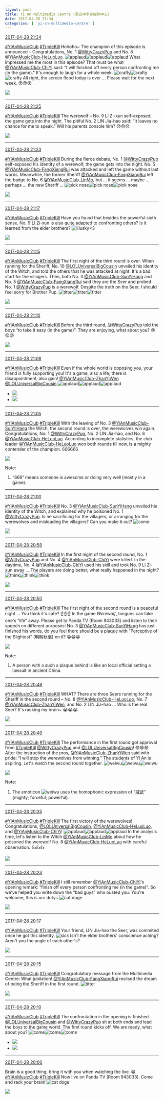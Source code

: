 ```yaml
---
layout: post
title: Yi An Multimedia Centre (易安中学多媒体中心)
date: 2017-04-28 21:34
categories: [ 'yi-an-multimedia-centre' ]
---
```


<div class="weibo-info">
  <a href="http://weibo.com/6196825252/F0GcK9Dyg">2017-04-28 21:34</a>
</div>

[#YiAnMusicClub](http://weibo.com/p/100808beae2e3e05b17b64f63ebedca39f19b2) [#TripleKill](http://weibo.com/p/100808d614267acb9089db17679bfac43299ac) Hohoho~ The champion of this episode is announced – Congratulations, No. 1 [@WittyCrazyPup](http://weibo.com/u/5706219726) and No. 8 [@YiAnMusicClub-HeLuoLuo](http://weibo.com/u/6117570574). ![applaud](http://img.t.sinajs.cn/t4/appstyle/expression/ext/normal/36/gza_org.gif)![applaud](http://img.t.sinajs.cn/t4/appstyle/expression/ext/normal/36/gza_org.gif)![applaud](http://img.t.sinajs.cn/t4/appstyle/expression/ext/normal/36/gza_org.gif) What impressed me the most in this episode? That must be what [@YiAnMusicClub-ChiYi](http://weibo.com/u/6117581836) said: “I will finished off every person confronting me (in the game).” It's enough to laugh for a whole week. ![crafty](http://img.t.sinajs.cn/t4/appstyle/expression/ext/normal/6d/yx_org.gif)![crafty](http://img.t.sinajs.cn/t4/appstyle/expression/ext/normal/6d/yx_org.gif)![crafty](http://img.t.sinajs.cn/t4/appstyle/expression/ext/normal/6d/yx_org.gif) All right, the screen flood today is over … Please wait for the next week. :kissing_closed_eyes::kissing_closed_eyes::kissing_closed_eyes:

<!-- more -->

<a href="https://wx3.sinaimg.cn/mw690/006Lnfkogy1ff2o852dnuj31kw204gul.jpg">
  <img class="weibo-pic-preview" src="https://wx3.sinaimg.cn/orj360/006Lnfkogy1ff2o852dnuj31kw204gul.jpg" />
</a>

---

<div class="weibo-info">
  <a href="http://weibo.com/6196825252/F0G95wyLg">2017-04-28 21:25</a>
</div>

[#YiAnMusicClub](http://weibo.com/p/100808beae2e3e05b17b64f63ebedca39f19b2) [#TripleKill](http://weibo.com/p/100808d614267acb9089db17679bfac43299ac) The werewolf – No. 9 LI Zi-xun self-exposed, the game gets into the night. The pitiful No. 2 LIN Jia-hao said: “It leaves no chance for me to speak.” Will his parents console him? :disappointed::disappointed::disappointed:

<a href="https://wx1.sinaimg.cn/mw690/006Lnfkogy1ff2nwtde4bj31kw1qeqa5.jpg">
  <img class="weibo-pic-preview" src="https://wx1.sinaimg.cn/orj360/006Lnfkogy1ff2nwtde4bj31kw1qeqa5.jpg" />
</a>

---

<div class="weibo-info">
  <a href="http://weibo.com/6196825252/F0G8hkbpR">2017-04-28 21:23</a>
</div>

[#YiAnMusicClub](http://weibo.com/p/100808beae2e3e05b17b64f63ebedca39f19b2) [#TripleKill](http://weibo.com/p/100808d614267acb9089db17679bfac43299ac) During the fierce debate, No. 1 [@WittyCrazyPup](http://weibo.com/u/5706219726) self-exposed his identity of a werewolf, the game gets into the night. No. 5 [@YiAnMusicClub-FangXiangRui](http://weibo.com/u/6117583008) was attacked and left the game without last words. Meanwhile, the former Sheriff [@YiAnMusicClub-FangXiangRui](http://weibo.com/u/6117583008) left the badge to No. 6 [@YiAnMusicClub-LinMo](http://weibo.com/u/6108312042), but … it seems … maybe … perhaps … the new Sheriff … ![pick nose](http://img.t.sinajs.cn/t4/appstyle/expression/ext/normal/0b/wabi_org.gif)![pick nose](http://img.t.sinajs.cn/t4/appstyle/expression/ext/normal/0b/wabi_org.gif)![pick nose](http://img.t.sinajs.cn/t4/appstyle/expression/ext/normal/0b/wabi_org.gif)

<a href="https://wx4.sinaimg.cn/mw690/006Lnfkogy1ff2noqxbluj31kw2bkdpt.jpg">
  <img class="weibo-pic-preview" src="https://wx4.sinaimg.cn/orj360/006Lnfkogy1ff2noqxbluj31kw2bkdpt.jpg" />
</a>

---

<div class="weibo-info">
  <a href="http://weibo.com/6196825252/F0G5QiHeM">2017-04-28 21:17</a>
</div>

[#YiAnMusicClub](http://weibo.com/p/100808beae2e3e05b17b64f63ebedca39f19b2) [#TripleKill](http://weibo.com/p/100808d614267acb9089db17679bfac43299ac) Have you found that besides the powerful sixth sense, No. 9 LI Zi-xun is also quite adapted to confronting others? Is it learned from the elder brothers? ![Husky](http://img.t.sinajs.cn/t4/appstyle/expression/ext/normal/74/moren_hashiqi_org.png)×3

<a href="https://wx4.sinaimg.cn/mw690/006Lnfkogy1ff2ngknez4j31kw1w2jxx.jpg">
  <img class="weibo-pic-preview" src="https://wx4.sinaimg.cn/orj360/006Lnfkogy1ff2ngknez4j31kw1w2jxx.jpg" />
</a>

---

<div class="weibo-info">
  <a href="http://weibo.com/6196825252/F0G52302s">2017-04-28 21:15</a>
</div>

[#YiAnMusicClub](http://weibo.com/p/100808beae2e3e05b17b64f63ebedca39f19b2) [#TripleKill](http://weibo.com/p/100808d614267acb9089db17679bfac43299ac) The first night of the third round is over. When running for the Sheriff, No. 10 [@LOLUniversalBigCousin](http://weibo.com/yuzhoujieshuo) unveiled his identity of the Witch, and told the others that he was attacked at night. It's a bad start for the villagers. Then, both No. 3 [@YiAnMusicClub-SunYiHang](http://weibo.com/u/6108316220) and No. 5 [@YiAnMusicClub-FangXiangRui](http://weibo.com/u/6117583008) said they are the Seer and probed No. 1 [@WittyCrazyPup](http://weibo.com/u/5706219726) is a werewolf. Despite the truth on the Seer, I should feel sorry for Brother Pup. ![titter](http://img.t.sinajs.cn/t4/appstyle/expression/ext/normal/19/heia_org.gif)![titter](http://img.t.sinajs.cn/t4/appstyle/expression/ext/normal/19/heia_org.gif)![titter](http://img.t.sinajs.cn/t4/appstyle/expression/ext/normal/19/heia_org.gif)

<a href="https://wx3.sinaimg.cn/mw690/006Lnfkogy1ff2n6kx0z9j31kw1xoaiv.jpg">
  <img class="weibo-pic-preview" src="https://wx3.sinaimg.cn/orj360/006Lnfkogy1ff2n6kx0z9j31kw1xoaiv.jpg" />
</a>

---

<div class="weibo-info">
  <a href="http://weibo.com/6196825252/F0G2ZxzDp">2017-04-28 21:10</a>
</div>

[#YiAnMusicClub](http://weibo.com/p/100808beae2e3e05b17b64f63ebedca39f19b2) [#TripleKill](http://weibo.com/p/100808d614267acb9089db17679bfac43299ac) Before the third round, [@WittyCrazyPup](http://weibo.com/u/5706219726) told the boys “to take it easy (in the game)”. They are enjoying, what about you? :stuck_out_tongue_winking_eye::stuck_out_tongue_winking_eye::stuck_out_tongue_winking_eye:

<a href="https://wx2.sinaimg.cn/mw690/006Lnfkogy1ff2mwx81k8j31kw1vttip.jpg">
  <img class="weibo-pic-preview" src="https://wx2.sinaimg.cn/orj360/006Lnfkogy1ff2mwx81k8j31kw1vttip.jpg" />
</a>

---

<div class="weibo-info">
  <a href="http://weibo.com/6196825252/F0G2bDSOx">2017-04-28 21:08</a>
</div>

[#YiAnMusicClub](http://weibo.com/p/100808beae2e3e05b17b64f63ebedca39f19b2) [#TripleKill](http://weibo.com/p/100808d614267acb9089db17679bfac43299ac) Even if the whole world is opposing you, your friend is fully supporting you! It's a game, also a life; there is disappointment, also gain! [@YiAnMusicClub-ZhanYiWen](http://weibo.com/u/6108090526) [@LOLUniversalBigCousin](http://weibo.com/yuzhoujieshuo) ![applaud](http://img.t.sinajs.cn/t4/appstyle/expression/ext/normal/36/gza_org.gif)![applaud](http://img.t.sinajs.cn/t4/appstyle/expression/ext/normal/36/gza_org.gif)![applaud](http://img.t.sinajs.cn/t4/appstyle/expression/ext/normal/36/gza_org.gif)

<ul class="weibo-pic-list-1">
  <li class="weibo-pic">
    <a href="https://wx1.sinaimg.cn/mw690/006Lnfkogy1ff2mmfg2v6j31kw1tf116.jpg"><img src="https://wx1.sinaimg.cn/thumb150/006Lnfkogy1ff2mmfg2v6j31kw1tf116.jpg" /></a>
  </li>
  <li class="weibo-pic">
    <a href="https://wx1.sinaimg.cn/mw690/006Lnfkogy1ff2mmmi572j30lb0m8jsh.jpg"><img src="https://wx1.sinaimg.cn/thumb150/006Lnfkogy1ff2mmmi572j30lb0m8jsh.jpg" /></a>
  </li>
</ul>

---

<div class="weibo-info">
  <a href="http://weibo.com/6196825252/F0G0Yjdvy">2017-04-28 21:05</a>
</div>

[#YiAnMusicClub](http://weibo.com/p/100808beae2e3e05b17b64f63ebedca39f19b2) [#TripleKill](http://weibo.com/p/100808d614267acb9089db17679bfac43299ac) With the leaving of No. 3 [@YiAnMusicClub-SunYiHang](http://weibo.com/u/6108316220) the Witch, the second round is over, the werewolves win again. Congratulations, No. 1 [@WittyCrazyPup](http://weibo.com/u/5706219726), No. 2 LIN Jia-hao, and No. 8 [@YiAnMusicClub-HeLuoLuo](http://weibo.com/u/6117570574). According to incomplete statistics, the club leader [@YiAnMusicClub-HeLuoLuo](http://weibo.com/u/6117570574) won both rounds till now, is a mighty contender of the champion. 666666

<a href="https://wx2.sinaimg.cn/mw690/006Lnfkogy1ff2mg506psj31kw1xxwn6.jpg">
  <img class="weibo-pic-preview" src="https://wx2.sinaimg.cn/orj360/006Lnfkogy1ff2mg506psj31kw1xxwn6.jpg" />
</a>

Note:
1. “666” means someone is awesome or doing very well (mostly in a game).

---

<div class="weibo-info">
  <a href="http://weibo.com/6196825252/F0FYWpb1P">2017-04-28 21:00</a>
</div>

[#YiAnMusicClub](http://weibo.com/p/100808beae2e3e05b17b64f63ebedca39f19b2) [#TripleKill](http://weibo.com/p/100808d614267acb9089db17679bfac43299ac) No. 3 [@YiAnMusicClub-SunYiHang](http://weibo.com/u/6108316220) unveiled his identity of the Witch, and explained why he poisoned No. 1 [@WittyCrazyPup](http://weibo.com/u/5706219726). Is he sacrificing for the villagers, or arranging for the werewolves and misleading the villagers? Can you make it out? ![come](http://img.t.sinajs.cn/t4/appstyle/expression/ext/normal/40/come_org.gif)

<a href="https://wx3.sinaimg.cn/mw690/006Lnfkogy1ff2m6bodjoj31kw1v7n4k.jpg">
  <img class="weibo-pic-preview" src="https://wx3.sinaimg.cn/orj360/006Lnfkogy1ff2m6bodjoj31kw1v7n4k.jpg" />
</a>

---

<div class="weibo-info">
  <a href="http://weibo.com/6196825252/F0FY8dXHh">2017-04-28 20:58</a>
</div>

[#YiAnMusicClub](http://weibo.com/p/100808beae2e3e05b17b64f63ebedca39f19b2) [#TripleKill](http://weibo.com/p/100808d614267acb9089db17679bfac43299ac) In the first night of the second round, No. 1 [@WittyCrazyPup](http://weibo.com/u/5706219726) and No. 4 [@YiAnMusicClub-ChiYi](http://weibo.com/u/6117581836) were killed. In the daytime, No. 4 [@YiAnMusicClub-ChiYi](http://weibo.com/u/6117581836) used his skill and took No. 9 LI Zi-xun away … The players are doing better, what really happened in the night? ![think](http://img.t.sinajs.cn/t4/appstyle/expression/ext/normal/e9/sk_org.gif)![think](http://img.t.sinajs.cn/t4/appstyle/expression/ext/normal/e9/sk_org.gif)![think](http://img.t.sinajs.cn/t4/appstyle/expression/ext/normal/e9/sk_org.gif)

<a href="https://wx4.sinaimg.cn/mw690/006Lnfkogy1ff2m0qawqqj31kw21fn5o.jpg">
  <img class="weibo-pic-preview" src="https://wx4.sinaimg.cn/orj360/006Lnfkogy1ff2m0qawqqj31kw21fn5o.jpg" />
</a>

---

<div class="weibo-info">
  <a href="http://weibo.com/6196825252/F0FUSENio">2017-04-28 20:50</a>
</div>

[#YiAnMusicClub](http://weibo.com/p/100808beae2e3e05b17b64f63ebedca39f19b2) [#TripleKill](http://weibo.com/p/100808d614267acb9089db17679bfac43299ac) The first night of the second round is a peaceful night … You think it's safe? :point_up::point_up::point_up: In the game *Werewolf*, tongues can take one's “life” away. Please get to Panda TV (Room 943033) and listen to their speech on different purposes! No. 3 [@YiAnMusicClub-SunYiHang](http://weibo.com/u/6108316220) has just finished his words, do you feel there should be a plaque with “Perceptive of the Slightest” (明察秋毫) on it? :grin::grin::grin:

<a href="https://wx4.sinaimg.cn/mw690/006Lnfkogy1ff2lpf2nfkj31kw1q0q9l.jpg">
  <img class="weibo-pic-preview" src="https://wx4.sinaimg.cn/orj360/006Lnfkogy1ff2lpf2nfkj31kw1q0q9l.jpg" />
</a>

Note:
1. A person with a such a plaque behind is like an local official setting a lawsuit in ancient China.

---

<div class="weibo-info">
  <a href="http://weibo.com/6196825252/F0FTgbKBw">2017-04-28 20:46</a>
</div>

[#YiAnMusicClub](http://weibo.com/p/100808beae2e3e05b17b64f63ebedca39f19b2) [#TripleKill](http://weibo.com/p/100808d614267acb9089db17679bfac43299ac) WHAT? There are three Seers running for the Sheriff in the second round – No. 8 [@YiAnMusicClub-HeLuoLuo](http://weibo.com/u/6117570574), No. 7 [@YiAnMusicClub-ZhanYiWen](http://weibo.com/u/6108090526), and No. 2 LIN Jia-hao … Who is the real Seer? It's racking my brain~ :sob::sob::sob:

<a href="https://wx2.sinaimg.cn/mw690/006Lnfkogy1ff2lgwedw1j31kw1p4qaq.jpg">
  <img class="weibo-pic-preview" src="https://wx2.sinaimg.cn/orj360/006Lnfkogy1ff2lgwedw1j31kw1p4qaq.jpg" />
</a>

---

<div class="weibo-info">
  <a href="http://weibo.com/6196825252/F0FQPb9M6">2017-04-28 20:40</a>
</div>

[#YiAnMusicClub](http://weibo.com/p/100808beae2e3e05b17b64f63ebedca39f19b2) [#TripleKill](http://weibo.com/p/100808d614267acb9089db17679bfac43299ac) The performance in the first round got approval from [#TripleKill](http://weibo.com/p/100808d614267acb9089db17679bfac43299ac) [@WittyCrazyPup](http://weibo.com/u/5706219726) and [@LOLUniversalBigCousin](http://weibo.com/yuzhoujieshuo)! :sunglasses::sunglasses::sunglasses: After the instruction of the pros, [@YiAnMusicClub-ZhanYiWen](http://weibo.com/u/6108090526) said with pride: “I will stop the werewolves from winning.” The students of Yi An is aspiring. Let's watch the second round together. ![weiwu](http://img.t.sinajs.cn/t4/appstyle/expression/ext/normal/70/vw_org.gif)![weiwu](http://img.t.sinajs.cn/t4/appstyle/expression/ext/normal/70/vw_org.gif)![weiwu](http://img.t.sinajs.cn/t4/appstyle/expression/ext/normal/70/vw_org.gif)

<a href="https://wx3.sinaimg.cn/mw690/006Lnfkogy1ff2l4xq6chj31kw2dcdqq.jpg">
  <img class="weibo-pic-preview" src="https://wx3.sinaimg.cn/orj360/006Lnfkogy1ff2l4xq6chj31kw2dcdqq.jpg" />
</a>

Note:
1. The emoticon ![weiwu](http://img.t.sinajs.cn/t4/appstyle/expression/ext/normal/70/vw_org.gif) uses the homophonic expression of “威武” (mighty; forceful; powerful).

---

<div class="weibo-info">
  <a href="http://weibo.com/6196825252/F0FONk7fW">2017-04-28 20:35</a>
</div>

[#YiAnMusicClub](http://weibo.com/p/100808beae2e3e05b17b64f63ebedca39f19b2) [#TripleKill](http://weibo.com/p/100808d614267acb9089db17679bfac43299ac) The first victory of the werewolves! Congratulations, [@LOLUniversalBigCousin](http://weibo.com/yuzhoujieshuo), [@YiAnMusicClub-HeLuoLuo](http://weibo.com/u/6117570574), and [@YiAnMusicClub-ChiYi](http://weibo.com/u/6117581836)! ![applaud](http://img.t.sinajs.cn/t4/appstyle/expression/ext/normal/36/gza_org.gif)![applaud](http://img.t.sinajs.cn/t4/appstyle/expression/ext/normal/36/gza_org.gif)![applaud](http://img.t.sinajs.cn/t4/appstyle/expression/ext/normal/36/gza_org.gif) In the analysis time, let's listen to the Witch [@YiAnMusicClub-LinMo](http://weibo.com/u/6108312042) about how he poisoned the werewolf No. 8 [@YiAnMusicClub-HeLuoLuo](http://weibo.com/u/6117570574) with careful observation. :thumbsup::thumbsup::thumbsup:

<a href="https://wx4.sinaimg.cn/mw690/006Lnfkogy1ff2ktqf1nwj31kw11x7a2.jpg">
  <img class="weibo-pic-preview-h" src="https://wx4.sinaimg.cn/orj360/006Lnfkogy1ff2ktqf1nwj31kw11x7a2.jpg" />
</a>

---

<div class="weibo-info">
  <a href="http://weibo.com/6196825252/F0FJViBA6">2017-04-28 20:23</a>
</div>

[#YiAnMusicClub](http://weibo.com/p/100808beae2e3e05b17b64f63ebedca39f19b2) [#TripleKill](http://weibo.com/p/100808d614267acb9089db17679bfac43299ac) I still remember [@YiAnMusicClub-ChiYi](http://weibo.com/u/6117581836)'s opening remark: “finish off every person confronting me (in the game)”. So we've helped you write down the “bad guys” who ousted you. You're welcome, this is our duty~ ![cat doge](http://img.t.sinajs.cn/t4/appstyle/expression/ext/normal/4a/mm_org.gif)

<a href="https://wx4.sinaimg.cn/mw690/006Lnfkogy1ff2kdyl2q9j31kw23gn6m.jpg">
  <img class="weibo-pic-preview" src="https://wx4.sinaimg.cn/orj360/006Lnfkogy1ff2kdyl2q9j31kw23gn6m.jpg" />
</a>

---

<div class="weibo-info">
  <a href="http://weibo.com/6196825252/F0FHu1dsZ">2017-04-28 20:17</a>
</div>

[#YiAnMusicClub](http://weibo.com/p/100808beae2e3e05b17b64f63ebedca39f19b2) [#TripleKill](http://weibo.com/p/100808d614267acb9089db17679bfac43299ac) Your friend, LIN Jia-hao the Seer, was commited once he got this identity. ![sick](http://img.t.sinajs.cn/t4/appstyle/expression/ext/normal/b6/sb_org.gif) Isn't the elder brothers' conscience aching? Aren't you the angle of each other's?

<a href="https://wx2.sinaimg.cn/mw690/006Lnfkogy1ff2k07bv5pj31kw2dc47y.jpg">
  <img class="weibo-pic-preview" src="https://wx2.sinaimg.cn/orj360/006Lnfkogy1ff2k07bv5pj31kw2dc47y.jpg" />
</a>

---

<div class="weibo-info">
  <a href="http://weibo.com/6196825252/F0FGG8QEN">2017-04-28 20:15</a>
</div>

[#YiAnMusicClub](http://weibo.com/p/100808beae2e3e05b17b64f63ebedca39f19b2) [#TripleKill](http://weibo.com/p/100808d614267acb9089db17679bfac43299ac) Congratulatory message from the Multimedia Centre: What jubilation! [@YiAnMusicClub-FangXiangRui](http://weibo.com/u/6117583008) realised the dream of being the Sheriff in the first round. ![titter](http://img.t.sinajs.cn/t4/appstyle/expression/ext/normal/19/heia_org.gif)

<a href="https://wx1.sinaimg.cn/mw690/006Lnfkogy1ff2jkbs0s9j31kw25649u.jpg">
  <img class="weibo-pic-preview" src="https://wx1.sinaimg.cn/orj360/006Lnfkogy1ff2jkbs0s9j31kw25649u.jpg" />
</a>

---

<div class="weibo-info">
  <a href="http://weibo.com/6196825252/F0FEEbWkj">2017-04-28 20:10</a>
</div>

[#YiAnMusicClub](http://weibo.com/p/100808beae2e3e05b17b64f63ebedca39f19b2) [#TripleKill](http://weibo.com/p/100808d614267acb9089db17679bfac43299ac) The confrontation in the opening is finished. [@LOLUniversalBigCousin](http://weibo.com/yuzhoujieshuo) and [@WittyCrazyPup](http://weibo.com/u/5706219726) sit at both ends and lead the boys to the game world. The first round kicks off. We are ready, what about you? ![come](http://img.t.sinajs.cn/t4/appstyle/expression/ext/normal/40/come_org.gif)![come](http://img.t.sinajs.cn/t4/appstyle/expression/ext/normal/40/come_org.gif)![come](http://img.t.sinajs.cn/t4/appstyle/expression/ext/normal/40/come_org.gif)

<ul class="weibo-pic-list-1">
  <li class="weibo-pic">
    <a href="https://wx1.sinaimg.cn/mw690/006Lnfkogy1ff2jauc54ej31kw1v1ai9.jpg"><img src="https://wx1.sinaimg.cn/thumb150/006Lnfkogy1ff2jauc54ej31kw1v1ai9.jpg" /></a>
  </li>
  <li class="weibo-pic">
    <a href="https://wx3.sinaimg.cn/mw690/006Lnfkogy1ff2jayonohj31kw20oqe2.jpg"><img src="https://wx3.sinaimg.cn/thumb150/006Lnfkogy1ff2jayonohj31kw20oqe2.jpg" /></a>
  </li>
</ul>

---

<div class="weibo-info">
  <a href="http://weibo.com/6196825252/F0FAArSzG">2017-04-28 20:00</a>
</div>

Brain is a good thing, bring it with you when watching the live. :grin: [#YiAnMusicClub](http://weibo.com/p/100808beae2e3e05b17b64f63ebedca39f19b2) [#TripleKill](http://weibo.com/p/100808d614267acb9089db17679bfac43299ac) Now live on Panda TV (Room 943033). Come and rack your brain! ![cat doge](http://img.t.sinajs.cn/t4/appstyle/expression/ext/normal/4a/mm_org.gif)

<a href="https://wx3.sinaimg.cn/mw690/006Lnfkogy1ff2iypctt7j30u00gwkgo.jpg">
  <img class="weibo-pic-preview-h" src="https://wx3.sinaimg.cn/orj360/006Lnfkogy1ff2iypctt7j30u00gwkgo.jpg" />
</a>
